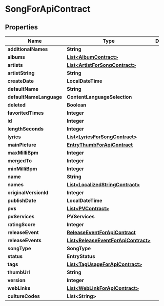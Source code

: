 

# SongForApiContract


## Properties

| Name | Type | Description | Notes |
|------------ | ------------- | ------------- | -------------|
|**additionalNames** | **String** |  |  [optional] |
|**albums** | [**List&lt;AlbumContract&gt;**](AlbumContract.md) |  |  [optional] |
|**artists** | [**List&lt;ArtistForSongContract&gt;**](ArtistForSongContract.md) |  |  [optional] |
|**artistString** | **String** |  |  [optional] |
|**createDate** | **LocalDateTime** |  |  [optional] |
|**defaultName** | **String** |  |  [optional] |
|**defaultNameLanguage** | **ContentLanguageSelection** |  |  [optional] |
|**deleted** | **Boolean** |  |  [optional] |
|**favoritedTimes** | **Integer** |  |  [optional] |
|**id** | **Integer** |  |  [optional] |
|**lengthSeconds** | **Integer** |  |  [optional] |
|**lyrics** | [**List&lt;LyricsForSongContract&gt;**](LyricsForSongContract.md) |  |  [optional] |
|**mainPicture** | [**EntryThumbForApiContract**](EntryThumbForApiContract.md) |  |  [optional] |
|**maxMilliBpm** | **Integer** |  |  [optional] |
|**mergedTo** | **Integer** |  |  [optional] |
|**minMilliBpm** | **Integer** |  |  [optional] |
|**name** | **String** |  |  [optional] |
|**names** | [**List&lt;LocalizedStringContract&gt;**](LocalizedStringContract.md) |  |  [optional] |
|**originalVersionId** | **Integer** |  |  [optional] |
|**publishDate** | **LocalDateTime** |  |  [optional] |
|**pvs** | [**List&lt;PVContract&gt;**](PVContract.md) |  |  [optional] |
|**pvServices** | **PVServices** |  |  [optional] |
|**ratingScore** | **Integer** |  |  [optional] |
|**releaseEvent** | [**ReleaseEventForApiContract**](ReleaseEventForApiContract.md) |  |  [optional] |
|**releaseEvents** | [**List&lt;ReleaseEventForApiContract&gt;**](ReleaseEventForApiContract.md) |  |  [optional] |
|**songType** | **SongType** |  |  [optional] |
|**status** | **EntryStatus** |  |  [optional] |
|**tags** | [**List&lt;TagUsageForApiContract&gt;**](TagUsageForApiContract.md) |  |  [optional] |
|**thumbUrl** | **String** |  |  [optional] |
|**version** | **Integer** |  |  [optional] |
|**webLinks** | [**List&lt;WebLinkForApiContract&gt;**](WebLinkForApiContract.md) |  |  [optional] |
|**cultureCodes** | **List&lt;String&gt;** |  |  [optional] |



